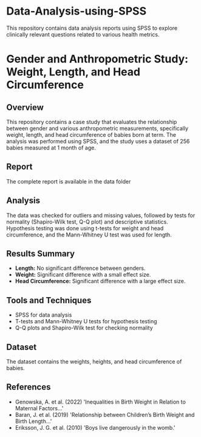 # Data-Analysis-using-SPSS
This repository contains data analysis reports using SPSS to explore clinically relevant questions related to various health metrics.
# Gender and Anthropometric Study: Weight, Length, and Head Circumference

## Overview
This repository contains a case study that evaluates the relationship between gender and various anthropometric measurements, specifically weight, length, and head circumference of babies born at term. The analysis was performed using SPSS, and the study uses a dataset of 256 babies measured at 1 month of age.

## Report
The complete report is available in the data folder
## Analysis
The data was checked for outliers and missing values, followed by tests for normality (Shapiro-Wilk test, Q-Q plot) and descriptive statistics. Hypothesis testing was done using t-tests for weight and head circumference, and the Mann-Whitney U test was used for length.

## Results Summary
- **Length:** No significant difference between genders.
- **Weight:** Significant difference with a small effect size.
- **Head Circumference:** Significant difference with a large effect size.

## Tools and Techniques
- SPSS for data analysis
- T-tests and Mann-Whitney U tests for hypothesis testing
- Q-Q plots and Shapiro-Wilk test for checking normality

## Dataset
The dataset contains the weights, heights, and head circumference of babies.
## References
- Genowska, A. et al. (2022) 'Inequalities in Birth Weight in Relation to Maternal Factors...'
- Baran, J. et al. (2019) 'Relationship between Children’s Birth Weight and Birth Length...'
- Eriksson, J. G. et al. (2010) 'Boys live dangerously in the womb.'
